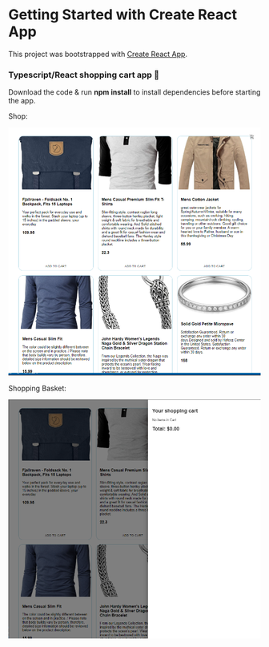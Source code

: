 # Getting Started with Create React App

This project was bootstrapped with [Create React App](https://github.com/facebook/create-react-app).

### Typescript/React shopping cart app 🛒

Download the code & run **npm install** to install dependencies before starting the app.

Shop:

![logo](https://github.com/PaulVidler/shopping-cart-TS/blob/master/public/shop.PNG)

Shopping Basket:

![logo](https://github.com/PaulVidler/shopping-cart-TS/blob/master/public/basket.PNG)

